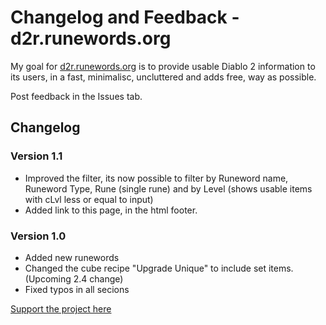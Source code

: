 # Changelog and Feedback - d2r.runewords.org

My goal for [d2r.runewords.org](https://d2r.runewords.org) is to provide usable Diablo 2 information to its users, in a fast, minimalisc, uncluttered and adds free, way as possible.

Post feedback in the Issues tab.

## Changelog
### Version 1.1
* Improved the filter, its now possible to filter by Runeword name, Runeword Type, Rune (single rune) and by Level (shows usable items with cLvl less or equal to input)
* Added link to this page, in the html footer.


### Version 1.0
* Added new runewords
* Changed the cube recipe "Upgrade Unique" to include set items. (Upcoming 2.4 change)
* Fixed typos in all secions

[Support the project here](https://www.buymeacoffee.com/klumz)
